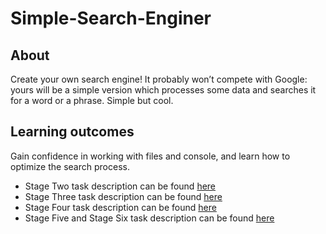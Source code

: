 # Simple-Search-Enginer

## About
Create your own search engine! It probably won’t compete with Google: yours will be a simple version which processes some data and searches it for a word or a phrase. Simple but cool.

## Learning outcomes
Gain confidence in working with files and console, and learn how to optimize the search process.

- Stage Two task description can be found [here](https://github.com/cd9393/Simple-Search-Engine/blob/stageTwo/README.md)
- Stage Three task description can be found [here](https://github.com/cd9393/Simple-Search-Engine/blob/stageThree/README.md)
- Stage Four task description can be found [here](https://github.com/cd9393/Simple-Search-Engine/blob/stageFour/README.md)
- Stage Five and Stage Six task description can be found [here](https://github.com/cd9393/Simple-Search-Engine/blob/stageSix/README.md)
